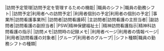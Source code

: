 
|訪問予定管理|訪問予定を管理するための機能|
|職員のシフト|職員の勤務シフト|
|訪問予定|利用者への訪問予定|
|利用者個別の予定|利用者の個別の予定|
|事業所|訪問看護事業所|
|訪問者|訪問看護師|
|主訪問者|訪問看護の主担当者|
|副訪問者|訪問看護の副担当者|
|PSW|精神保健福祉士|
|精神訪問看護指示|精神科訪問看護の指示|
|訪問メモ|訪問時の記録メモ|
|利用者ページ|利用者の情報ページ|
|利用者|訪問看護の対象者|
|グループ|利用者のグループ|
|シフト種類|職員の勤務シフトの種類|